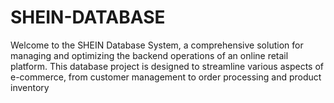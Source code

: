 # SHEIN-DATABASE
Welcome to the SHEIN Database System, a comprehensive solution for managing and optimizing the backend operations of an online retail platform. This database project is designed to streamline various aspects of e-commerce, from customer management to order processing and product inventory
